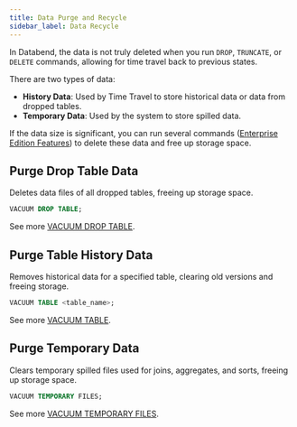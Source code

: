 ```yaml
---
title: Data Purge and Recycle
sidebar_label: Data Recycle
---
```


In Databend, the data is not truly deleted when you run `DROP`, `TRUNCATE`, or `DELETE` commands, allowing for time travel back to previous states.

There are two types of data:

- **History Data**: Used by Time Travel to store historical data or data from dropped tables.
- **Temporary Data**: Used by the system to store spilled data.

If the data size is significant, you can run several commands ([Enterprise Edition Features](/guides/products/dee/enterprise-features)) to delete these data and free up storage space.

## Purge Drop Table Data

Deletes data files of all dropped tables, freeing up storage space.

```sql
VACUUM DROP TABLE;
```

See more [VACUUM DROP TABLE](/sql/sql-commands/administration-cmds/vacuum-drop-table).

## Purge Table History Data

Removes historical data for a specified table, clearing old versions and freeing storage.

```sql
VACUUM TABLE <table_name>;
```

See more [VACUUM TABLE](/sql/sql-commands/administration-cmds/vacuum-table).

## Purge Temporary Data

Clears temporary spilled files used for joins, aggregates, and sorts, freeing up storage space.

```sql
VACUUM TEMPORARY FILES;
```

See more [VACUUM TEMPORARY FILES](/sql/sql-commands/administration-cmds/vacuum-temp-files).
